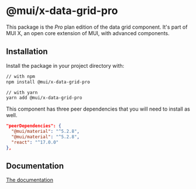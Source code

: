 # @mui/x-data-grid-pro

This package is the _Pro_ plan edition of the data grid component.
It's part of MUI X, an open core extension of MUI, with advanced components.

## Installation

Install the package in your project directory with:

```sh
// with npm
npm install @mui/x-data-grid-pro

// with yarn
yarn add @mui/x-data-grid-pro
```

This component has three peer dependencies that you will need to install as well.

```json
"peerDependencies": {
  "@mui/material": "^5.2.8",
  "@mui/material": "^5.2.8",
  "react": "^17.0.0"
},
```

## Documentation

[The documentation](https://mui.com/components/data-grid/)
